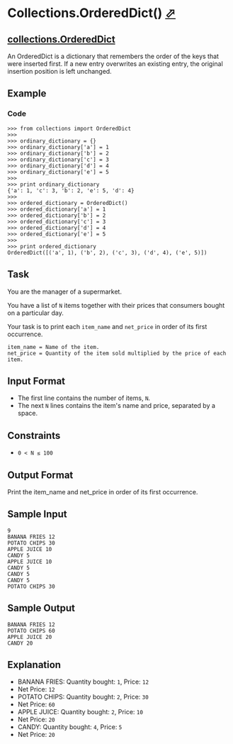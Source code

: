 # Collections.OrderedDict() [⬀](https://www.hackerrank.com/challenges/py-collections-ordereddict)


## [collections.OrderedDict](https://docs.python.org/2/library/collections.html#ordereddict-objects)
An OrderedDict is a dictionary that remembers the order of the keys that were inserted first. If a new entry overwrites an existing entry, the original insertion position is left unchanged.

## Example

### Code
```
>>> from collections import OrderedDict
>>> 
>>> ordinary_dictionary = {}
>>> ordinary_dictionary['a'] = 1
>>> ordinary_dictionary['b'] = 2
>>> ordinary_dictionary['c'] = 3
>>> ordinary_dictionary['d'] = 4
>>> ordinary_dictionary['e'] = 5
>>> 
>>> print ordinary_dictionary
{'a': 1, 'c': 3, 'b': 2, 'e': 5, 'd': 4}
>>> 
>>> ordered_dictionary = OrderedDict()
>>> ordered_dictionary['a'] = 1
>>> ordered_dictionary['b'] = 2
>>> ordered_dictionary['c'] = 3
>>> ordered_dictionary['d'] = 4
>>> ordered_dictionary['e'] = 5
>>> 
>>> print ordered_dictionary
OrderedDict([('a', 1), ('b', 2), ('c', 3), ('d', 4), ('e', 5)])
```

## Task

You are the manager of a supermarket.

You have a list of `N` items together with their prices that consumers bought on a particular day.

Your task is to print each `item_name` and `net_price` in order of its first occurrence.

```
item_name = Name of the item.
net_price = Quantity of the item sold multiplied by the price of each item.
```

## Input Format

- The first line contains the number of items, `N`.
- The next `N` lines contains the item's name and price, separated by a space.

## Constraints

- `0 < N ≤ 100`


## Output Format

Print the item_name and net_price in order of its first occurrence.

## Sample Input
```
9
BANANA FRIES 12
POTATO CHIPS 30
APPLE JUICE 10
CANDY 5
APPLE JUICE 10
CANDY 5
CANDY 5
CANDY 5
POTATO CHIPS 30
```

## Sample Output
```
BANANA FRIES 12
POTATO CHIPS 60
APPLE JUICE 20
CANDY 20
```

## Explanation

- BANANA FRIES: Quantity bought: `1`, Price: `12`
- Net Price: `12`
- POTATO CHIPS: Quantity bought: `2`, Price: `30`
- Net Price: `60`
- APPLE JUICE: Quantity bought: `2`, Price: `10`
- Net Price: `20`
- CANDY: Quantity bought: `4`, Price: `5`
- Net Price: `20`
